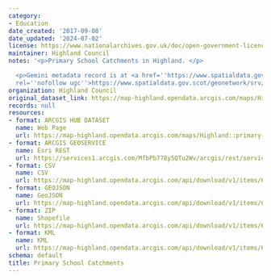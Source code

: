 ```yaml
---
category:
- Education
date_created: '2017-09-08'
date_updated: '2024-07-02'
license: https://www.nationalarchives.gov.uk/doc/open-government-licence/version/3/
maintainer: Highland Council
notes: '<p>Primary School Catchments in Highland. </p>

  <p>Gemini metadata record is at <a href=''https://www.spatialdata.gov.scot/geonetwork/srv/eng/catalog.search#/metadata/37631a4c-9490-4a1d-9772-d55d51ac0f06''
  rel=''nofollow ugc''>https://www.spatialdata.gov.scot/geonetwork/srv/eng/catalog.search#/metadata/37631a4c-9490-4a1d-9772-d55d51ac0f06</a>.</p>'
organization: Highland Council
original_dataset_link: https://map-highland.opendata.arcgis.com/maps/Highland::primary-school-catchments
records: null
resources:
- format: ARCGIS HUB DATASET
  name: Web Page
  url: https://map-highland.opendata.arcgis.com/maps/Highland::primary-school-catchments
- format: ARCGIS GEOSERVICE
  name: Esri REST
  url: https://services1.arcgis.com/MfbPb778y5QTu2Wv/arcgis/rest/services/PrimarySchoolCatchments/FeatureServer/0
- format: CSV
  name: CSV
  url: https://map-highland.opendata.arcgis.com/api/download/v1/items/6132b8751bea482b92801140935d6467/csv?layers=0
- format: GEOJSON
  name: GeoJSON
  url: https://map-highland.opendata.arcgis.com/api/download/v1/items/6132b8751bea482b92801140935d6467/geojson?layers=0
- format: ZIP
  name: Shapefile
  url: https://map-highland.opendata.arcgis.com/api/download/v1/items/6132b8751bea482b92801140935d6467/shapefile?layers=0
- format: KML
  name: KML
  url: https://map-highland.opendata.arcgis.com/api/download/v1/items/6132b8751bea482b92801140935d6467/kml?layers=0
schema: default
title: Primary School Catchments
---
```

